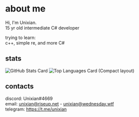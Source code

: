 # about me

Hi, I'm Unixian.\
15 yr old intermediate C# developer

trying to learn:\
c++, simple re, and more C#

## stats
![GitHub Stats Card](https://github-readme-stats.vercel.app/api?username=notunixian)
![Top Languages Card (Compact layout)](https://github-readme-stats.vercel.app/api/top-langs/?username=notunixian&layout=compact)

## contacts
discord: Unixian#4669\
email: unixian@riseup.net - unixian@wednesday.wtf\
telegram: https://t.me/unixian

